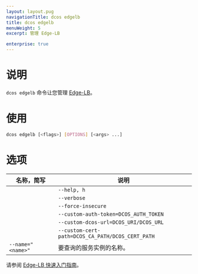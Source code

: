 ```yaml
---
layout: layout.pug
navigationTitle: dcos edgelb
title: dcos edgelb
menuWeight: 5
excerpt: 管理 Edge-LB

enterprise: true
---
```


# 说明
`dcos edgelb` 命令让您管理 [Edge-LB](https://docs.mesosphere.com/services/edge-lb/)。

# 使用

```bash
dcos edgelb [<flags>] [OPTIONS] [<args> ...]
```

# 选项

| 名称，简写 | 说明 |
|---------|-------------|
| | `--help, h` | 显示使用情况。|
| | `--verbose` | 启用额外的请求和响应记录。|
| | `--force-insecure` | 在查询服务时允许未经验证的 TLS 证书。|
| | `--custom-auth-token=DCOS_AUTH_TOKEN` | 指定在查询服务时使用的自定义授权令牌。|
| | `--custom-dcos-url=DCOS_URI/DCOS_URL` | 指定在查询服务时使用的自定义集群 URL。|
| | `--custom-cert-path=DCOS_CA_PATH/DCOS_CERT_PATH` | 指定在查询服务时使用的自定义 TLS CA 证书文件。|
| `--name=" <name>"` | 要查询的服务实例的名称。|

请参阅 [Edge-LB 快速入门指南](/mesosphere/dcos/cn/1.11/networking/edge-lb/quickstart/)。
